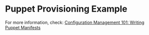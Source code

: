 # Puppet Provisioning Example

For more information, check: [Configuration Management 101: Writing Puppet Manifests](https://www.digitalocean.com/community/tutorial_series/getting-started-with-configuration-management)
